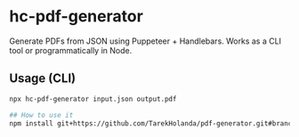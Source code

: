 # hc-pdf-generator

Generate PDFs from JSON using Puppeteer + Handlebars. Works as a CLI tool or programmatically in Node.

## Usage (CLI)

```bash
npx hc-pdf-generator input.json output.pdf

## How to use it
npm install git+https://github.com/TarekHolanda/pdf-generator.git#branch_name
